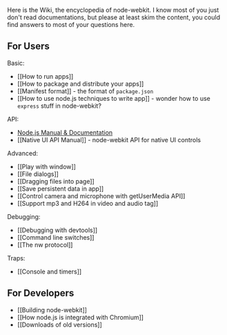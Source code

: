 Here is the Wiki, the encyclopedia of node-webkit. I know most of you just don't read documentations, but please at least skim the content, you could find answers to most of your questions here.

## For Users

Basic:
* [[How to run apps]]
* [[How to package and distribute your apps]]
* [[Manifest format]] - the format of `package.json`
* [[How to use node.js techniques to write app]] - wonder how to use `express` stuff in node-webkit?

API:
* [Node.js Manual & Documentation](http://nodejs.org/api/)
* [[Native UI API Manual]] - node-webkit API for native UI controls

Advanced:
* [[Play with window]]
* [[File dialogs]]
* [[Dragging files into page]]
* [[Save persistent data in app]]
* [[Control camera and microphone with getUserMedia API]]
* [[Support mp3 and H264 in video and audio tag]]

Debugging:
* [[Debugging with devtools]]
* [[Command line switches]]
* [[The nw protocol]]

Traps:
* [[Console and timers]]

## For Developers

* [[Building node-webkit]]
* [[How node.js is integrated with Chromium]]
* [[Downloads of old versions]]